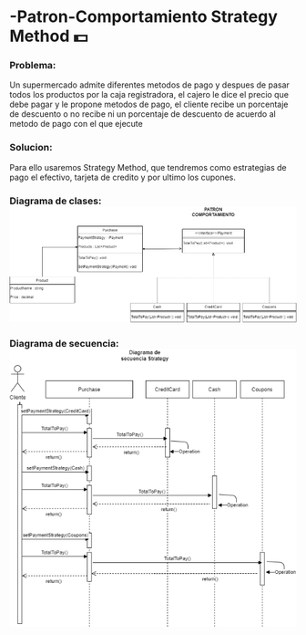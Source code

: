 # -Patron-Comportamiento Strategy Method :dollar:
### Problema:
Un supermercado admite diferentes metodos de pago y despues de pasar todos los productos por la caja registradora, el cajero le dice el precio que debe pagar y le propone metodos de pago, el cliente recibe un porcentaje de descuento o no recibe ni un porcentaje de descuento de acuerdo al metodo de pago con el que ejecute
### Solucion:
Para ello usaremos Strategy Method, que tendremos como estrategias de pago el efectivo, tarjeta de credito y por ultimo los cupones.

### Diagrama de clases:<div style="text-align:center"><img src="https://github.com/juslan/-Patron-Comportamiento/blob/main/Diagrama%20de%20clases%20Patron%20comportamiento.png" /></div>


### Diagrama de secuencia:<div style="text-align:center"><img src="https://github.com/juslan/-Patron-Comportamiento/blob/main/Diagrama%20de%20secuencia.png" /></div>

